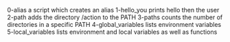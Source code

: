 0-alias a script which creates an alias
1-hello_you prints hello then the user
2-path adds the directory /action to the PATH
3-paths counts the number of directories in a specific PATH
4-global_variables lists environment variables
5-local_variables lists environment and local variables as well as functions
